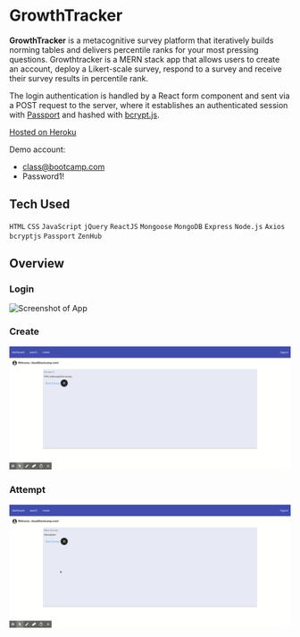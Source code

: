 # GrowthTracker

**GrowthTracker** is a metacognitive survey platform that iteratively builds norming tables and delivers percentile ranks for your most pressing questions. Growthtracker is a MERN stack app that allows users to create an account, deploy a Likert-scale survey, respond to a survey and receive their survey results in percentile rank.

The login authentication is handled by a React form component and sent via a POST request to the server, where it establishes an authenticated session with [Passport](http://www.passportjs.org/) and hashed with [bcrypt.js](https://www.npmjs.com/package/bcryptjs).

[Hosted on Heroku](https://growthtracker.herokuapp.com/)

Demo account:

* class@bootcamp.com
* Password1!

## Tech Used
`HTML`
`CSS`
`JavaScript`
`jQuery`
`ReactJS`
`Mongoose`
`MongoDB`
`Express`
`Node.js`
`Axios`
`bcryptjs`
`Passport`
`ZenHub`

## Overview
### Login
![Screenshot of App](./screenshot_login.gif)
### Create
![Screenshot of App](./screenshot_create.gif)
### Attempt
![Screenshot of App](./screenshot_attempt.gif)